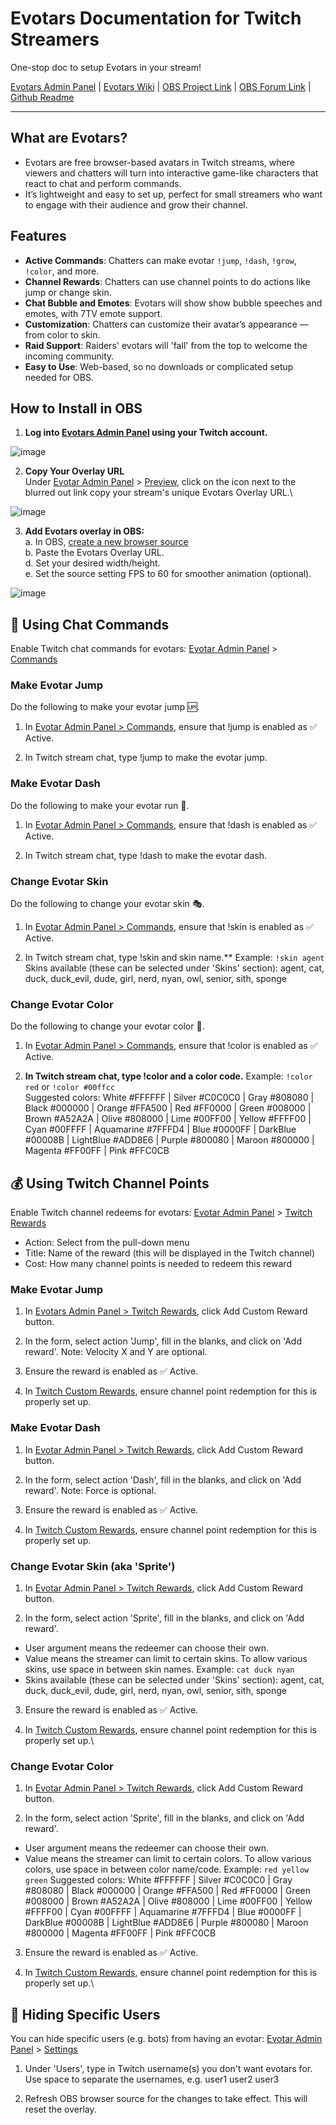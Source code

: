 # Evotars Documentation for Twitch Streamers

One-stop doc to setup Evotars in your stream!

[Evotars Admin Panel](https://evotars.inferst.com) | [Evotars Wiki](https://github.com/stsynna/evotars/wiki) | [OBS Project Link](https://obsproject.com/forum/resources/evotars-%E2%80%93-lightweight-stream-avatars-for-chat.2146/) | [OBS Forum Link](https://obsproject.com/forum/threads/evotars-%E2%80%93-lightweight-stream-avatars-for-chat.185990/) | [Github Readme](https://github.com/inferst/evotars-app/blob/main/README.md)

<!-- This Wiki was consolidated and edited by @stsynna st.synna@gmail.com, please inform them for any errors/updates-->

***

## What are Evotars?

* Evotars are free browser-based avatars in Twitch streams, where viewers and chatters will turn into interactive game-like characters that react to chat and perform commands.
* It’s lightweight and easy to set up, perfect for small streamers who want to engage with their audience and grow their channel.




## Features

* **Active Commands**: Chatters can make evotar `!jump`, `!dash`, `!grow`, `!color`, and more.
* **Channel Rewards**: Chatters can use channel points to do actions like jump or change skin.
* **Chat Bubble and Emotes**: Evotars will show show bubble speeches and emotes, with 7TV emote support.
* **Customization**: Chatters can customize their avatar’s appearance — from color to skin.
* **Raid Support**: Raiders' evotars will 'fall' from the top to welcome the incoming community.
* **Easy to Use**: Web-based, so no downloads or complicated setup needed for OBS.




## How to Install in OBS

1. **Log into [Evotars Admin Panel](https://evotars.inferst.com) using your Twitch account.**

![image](https://evotars.inferst.com/_next/image?url=%2Fadmin.png&w=640&q=75)

2. **Copy Your Overlay URL**\
Under [Evotar Admin Panel](https://evotars.inferst.com) > [Preview](https://evotars.inferst.com/admin), click on the icon next to the blurred out link copy your stream's unique Evotars Overlay URL.\

![image](https://evotars.inferst.com/_next/image?url=%2Fsetup1.png&w=640&q=75)

3. **Add Evotars overlay in OBS:**\
a. In OBS, [create a new browser source](https://obsproject.com/kb/browser-source)\
b. Paste the Evotars Overlay URL.\
d. Set your desired width/height.\
e. Set the source setting FPS to 60 for smoother animation (optional).

![image](https://evotars.inferst.com/_next/image?url=%2Fsetup2.png&w=750&q=75)





## 💬 Using Chat Commands

Enable Twitch chat commands for evotars: [Evotar Admin Panel](https://evotars.inferst.com) > [Commands](https://evotars.inferst.com/admin/commands)


### Make Evotar Jump

Do the following to make your evotar jump 🆙.

1. In [Evotar Admin Panel > Commands](https://evotars.inferst.com/admin/commands), ensure that !jump is enabled as ✅ Active.

2. In Twitch stream chat, type !jump to make the evotar jump.



### Make Evotar Dash

Do the following to make your evotar run 🏃.

1. In [Evotar Admin Panel > Commands](https://evotars.inferst.com/admin/commands), ensure that !dash is enabled as ✅ Active.

2. In Twitch stream chat, type !dash to make the evotar dash.



###  Change Evotar Skin

Do the following to change your evotar skin 🎭.

1. In [Evotar Admin Panel > Commands](https://evotars.inferst.com/admin/commands), ensure that !skin is enabled as ✅ Active.

2. In Twitch stream chat, type !skin and skin name.** Example: `!skin agent`
Skins available (these can be selected under 'Skins' section): agent, cat, duck, duck_evil, dude, girl, nerd, nyan, owl, senior, sith, sponge 


### Change Evotar Color 

Do the following to change your evotar color 🌈.

1. In [Evotar Admin Panel > Commands](https://evotars.inferst.com/admin/commands), ensure that !color is enabled as ✅ Active.

2. **In Twitch stream chat, type !color and a color code.** Example: `!color red` or `!color #00ffcc`\
Suggested colors: White #FFFFFF | Silver #C0C0C0 | Gray #808080 | Black #000000 | Orange #FFA500 | Red #FF0000 | Green #008000 | Brown #A52A2A | Olive #808000 | Lime #00FF00 | Yellow #FFFF00 | Cyan #00FFFF | Aquamarine #7FFFD4 | Blue #0000FF | DarkBlue #00008B | LightBlue #ADD8E6 | Purple #800080 | Maroon #800000 | Magenta #FF00FF | Pink #FFC0CB





## 💰 Using Twitch Channel Points

Enable Twitch channel redeems for evotars: [Evotar Admin Panel](https://evotars.inferst.com) > [Twitch Rewards](https://evotars.inferst.com/admin/rewards)
* Action: Select from the pull-down menu
* Title: Name of the reward (this will be displayed in the Twitch channel)
* Cost: How many channel points is needed to redeem this reward


### Make Evotar Jump

1. In [Evotars Admin Panel > Twitch Rewards](https://evotars.inferst.com/admin/rewards), click Add Custom Reward button.

2. In the form, select action 'Jump', fill in the blanks, and click on 'Add reward'.
Note: Velocity X and Y are optional.

3. Ensure the reward is enabled as ✅ Active.

4. In [Twitch Custom Rewards](https://help.twitch.tv/s/article/alerts-by-twitch-events?language=en_US#channelpoints), ensure channel point redemption for this is properly set up.



### Make Evotar Dash

1. In [Evotar Admin Panel > Twitch Rewards](https://evotars.inferst.com/admin/rewards), click Add Custom Reward button.

2. In the form, select action 'Dash', fill in the blanks, and click on 'Add reward'.
Note: Force is optional.

3. Ensure the reward is enabled as ✅ Active.

4. In [Twitch Custom Rewards](https://help.twitch.tv/s/article/alerts-by-twitch-events?language=en_US#channelpoints), ensure channel point redemption for this is properly set up.



### Change Evotar Skin (aka 'Sprite')

1. In [Evotar Admin Panel > Twitch Rewards](https://evotars.inferst.com/admin/rewards), click Add Custom Reward button.

2. In the form, select action 'Sprite', fill in the blanks, and click on 'Add reward'.
* User argument means the redeemer can choose their own.
* Value means the streamer can limit to certain skins. To allow various skins, use space in between skin names. Example: `cat duck nyan`
* Skins available (these can be selected under 'Skins' section): agent, cat, duck, duck_evil, dude, girl, nerd, nyan, owl, senior, sith, sponge 

3. Ensure the reward is enabled as ✅ Active.

4. In [Twitch Custom Rewards](https://help.twitch.tv/s/article/alerts-by-twitch-events?language=en_US#channelpoints), ensure channel point redemption for this is properly set up.\



### Change Evotar Color 

1. In [Evotar Admin Panel > Twitch Rewards](https://evotars.inferst.com/admin/rewards), click Add Custom Reward button.

2. In the form, select action 'Sprite', fill in the blanks, and click on 'Add reward'.
* User argument means the redeemer can choose their own.
* Value means the streamer can limit to certain colors. To allow various colors, use space in between color name/code. Example: `red yellow green`
Suggested colors: White #FFFFFF | Silver #C0C0C0 | Gray #808080 | Black #000000 | Orange #FFA500 | Red #FF0000 | Green #008000 | Brown #A52A2A | Olive #808000 | Lime #00FF00 | Yellow #FFFF00 | Cyan #00FFFF | Aquamarine #7FFFD4 | Blue #0000FF | DarkBlue #00008B | LightBlue #ADD8E6 | Purple #800080 | Maroon #800000 | Magenta #FF00FF | Pink #FFC0CB

3. Ensure the reward is enabled as ✅ Active.

4. In [Twitch Custom Rewards](https://help.twitch.tv/s/article/alerts-by-twitch-events?language=en_US#channelpoints), ensure channel point redemption for this is properly set up.\




## 🚫 Hiding Specific Users

You can hide specific users (e.g. bots) from having an evotar: [Evotar Admin Panel](https://evotars.inferst.com) > [Settings](https://evotars.inferst.com/admin/settings)

1. Under 'Users', type in Twitch username(s) you don't want evotars for. Use space to separate the usernames, e.g. user1 user2 user3

2. Refresh OBS browser source for the changes to take effect. This will reset the overlay.

